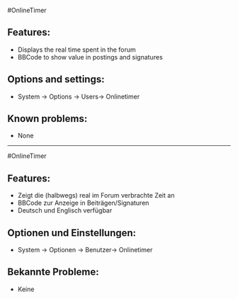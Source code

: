 #OnlineTimer

## Features:
* Displays the real time spent in the forum
* BBCode to show value in postings and signatures

## Options and settings:
* System -> Options -> Users-> Onlinetimer

## Known problems:
* None

--------------------------------------------------------------------------------

#OnlineTimer

## Features:
* Zeigt die (halbwegs) real im Forum verbrachte Zeit an
* BBCode zur Anzeige in Beiträgen/Signaturen
* Deutsch und Englisch verfügbar

## Optionen und Einstellungen:
* System -> Optionen -> Benutzer-> Onlinetimer

## Bekannte Probleme:
* Keine
